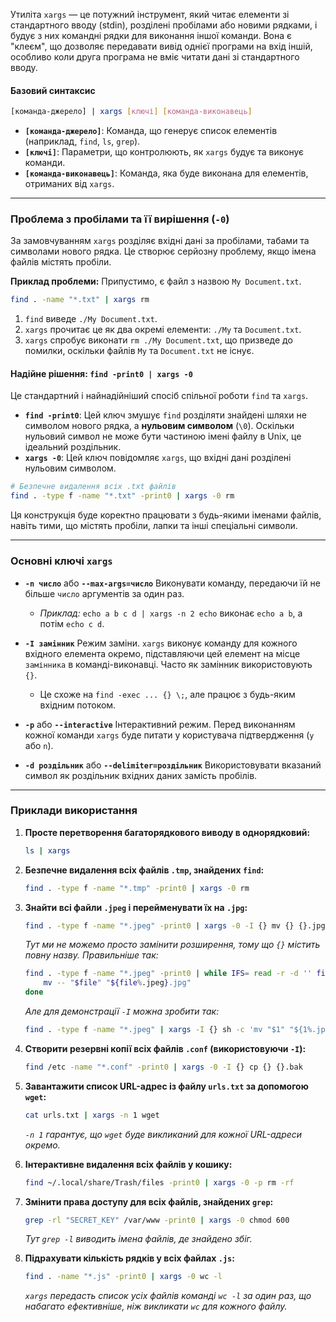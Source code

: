 Утиліта `xargs` — це потужний інструмент, який читає елементи зі стандартного вводу (stdin), розділені пробілами або новими рядками, і будує з них командні рядки для виконання іншої команди. Вона є "клеєм", що дозволяє передавати вивід однієї програми на вхід іншій, особливо коли друга програма не вміє читати дані зі стандартного вводу.

#### **Базовий синтаксис**

```bash
[команда-джерело] | xargs [ключі] [команда-виконавець]
```

*   **`[команда-джерело]`**: Команда, що генерує список елементів (наприклад, `find`, `ls`, `grep`).
*   **`[ключі]`**: Параметри, що контролюють, як `xargs` будує та виконує команди.
*   **`[команда-виконавець]`**: Команда, яка буде виконана для елементів, отриманих від `xargs`.

---

### **Проблема з пробілами та її вирішення (`-0`)**

За замовчуванням `xargs` розділяє вхідні дані за пробілами, табами та символами нового рядка. Це створює серйозну проблему, якщо імена файлів містять пробіли.

**Приклад проблеми:**
Припустимо, є файл з назвою `My Document.txt`.
```bash
find . -name "*.txt" | xargs rm
```
1.  `find` виведе `./My Document.txt`.
2.  `xargs` прочитає це як два окремі елементи: `./My` та `Document.txt`.
3.  `xargs` спробує виконати `rm ./My Document.txt`, що призведе до помилки, оскільки файлів `My` та `Document.txt` не існує.

#### **Надійне рішення: `find -print0 | xargs -0`**

Це стандартний і найнадійніший спосіб спільної роботи `find` та `xargs`.

*   **`find -print0`**: Цей ключ змушує `find` розділяти знайдені шляхи не символом нового рядка, а **нульовим символом** (`\0`). Оскільки нульовий символ не може бути частиною імені файлу в Unix, це ідеальний роздільник.
*   **`xargs -0`**: Цей ключ повідомляє `xargs`, що вхідні дані розділені нульовим символом.

```bash
# Безпечне видалення всіх .txt файлів
find . -type f -name "*.txt" -print0 | xargs -0 rm
```
Ця конструкція буде коректно працювати з будь-якими іменами файлів, навіть тими, що містять пробіли, лапки та інші спеціальні символи.

---

### **Основні ключі `xargs`**

*   **`-n число`** або **`--max-args=число`**
    Виконувати команду, передаючи їй не більше `число` аргументів за один раз.
    *   *Приклад:* `echo a b c d | xargs -n 2 echo` виконає `echo a b`, а потім `echo c d`.

*   **`-I замінник`**
    Режим заміни. `xargs` виконує команду для кожного вхідного елемента окремо, підставляючи цей елемент на місце `замінника` в команді-виконавці. Часто як замінник використовують `{}`.
    *   Це схоже на `find -exec ... {} \;`, але працює з будь-яким вхідним потоком.

*   **`-p`** або **`--interactive`**
    Інтерактивний режим. Перед виконанням кожної команди `xargs` буде питати у користувача підтвердження (`y` або `n`).

*   **`-d роздільник`** або **`--delimiter=роздільник`**
    Використовувати вказаний символ як роздільник вхідних даних замість пробілів.

---

### **Приклади використання**

1.  **Просте перетворення багаторядкового виводу в однорядковий:**
    ```bash
    ls | xargs
    ```

2.  **Безпечне видалення всіх файлів `.tmp`, знайдених `find`:**
    ```bash
    find . -type f -name "*.tmp" -print0 | xargs -0 rm
    ```

3.  **Знайти всі файли `.jpeg` і перейменувати їх на `.jpg`:**
    ```bash
    find . -type f -name "*.jpeg" -print0 | xargs -0 -I {} mv {} {}.jpg
    ```
    *Тут ми не можемо просто замінити розширення, тому що `{}` містить повну назву. Правильніше так:*
    ```bash
    find . -type f -name "*.jpeg" -print0 | while IFS= read -r -d '' file; do
        mv -- "$file" "${file%.jpeg}.jpg"
    done
    ```
    *Але для демонстрації `-I` можна зробити так:*
    ```bash
    find . -type f -name "*.jpeg" | xargs -I {} sh -c 'mv "$1" "${1%.jpeg}.jpg"' _ {}
    ```

4.  **Створити резервні копії всіх файлів `.conf` (використовуючи `-I`):**
    ```bash
    find /etc -name "*.conf" -print0 | xargs -0 -I {} cp {} {}.bak
    ```

5.  **Завантажити список URL-адрес із файлу `urls.txt` за допомогою `wget`:**
    ```bash
    cat urls.txt | xargs -n 1 wget
    ```
    *`-n 1` гарантує, що `wget` буде викликаний для кожної URL-адреси окремо.*

6.  **Інтерактивне видалення всіх файлів у кошику:**
    ```bash
    find ~/.local/share/Trash/files -print0 | xargs -0 -p rm -rf
    ```

7.  **Змінити права доступу для всіх файлів, знайдених `grep`:**
    ```bash
    grep -rl "SECRET_KEY" /var/www -print0 | xargs -0 chmod 600
    ```
    *Тут `grep -l` виводить імена файлів, де знайдено збіг.*

8.  **Підрахувати кількість рядків у всіх файлах `.js`:**
    ```bash
    find . -name "*.js" -print0 | xargs -0 wc -l
    ```
    *`xargs` передасть список усіх файлів команді `wc -l` за один раз, що набагато ефективніше, ніж викликати `wc` для кожного файлу.*
